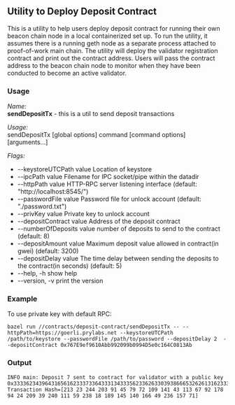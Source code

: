 ## Utility to Deploy Deposit Contract

This is a utility to help users deploy deposit contract for running their own beacon chain node in a local containerized set up. To run the utility, it assumes there is a running geth node as a separate process attached to proof-of-work main chain. The utility will deploy the validator registration contract and print out the contract address. Users will pass the contract address to the beacon chain node to monitor when they have been conducted to become an active validator.

### Usage

*Name:*  
   **sendDepositTx** - this is a util to send deposit transactions

*Usage:*  
   sendDepositTx [global options] command [command options] [arguments...]

*Flags:*  
- --keystoreUTCPath value   Location of keystore
- --ipcPath value           Filename for IPC socket/pipe within the datadir
- --httpPath value          HTTP-RPC server listening interface (default: "http://localhost:8545/")
- --passwordFile value      Password file for unlock account (default: "./password.txt")
- --privKey value           Private key to unlock account
- --depositContract value   Address of the deposit contract
- --numberOfDeposits value  number of deposits to send to the contract (default: 8)
- --depositAmount value     Maximum deposit value allowed in contract(in gwei) (default: 3200)
- --depositDelay value      The time delay between sending the deposits to the contract(in seconds) (default: 5)
- --help, -h                show help
- --version, -v             print the version


### Example

To use private key with default RPC:

```
bazel run //contracts/deposit-contract/sendDepositTx -- --httpPath=https://goerli.prylabs.net --keystoreUTCPath /path/to/keystore --passwordFile /path/to/password --depositDelay 2  --depositContract 0x767E9ef9610Abb992099b0994D5e0c164C0813Ab

```


### Output

```
INFO main: Deposit 7 sent to contract for validator with a public key 0x333362343964316561623337336433313433356233626330393866653262613162333631333965326235613033303933643966396238356231363566653635646166383738396164356637343035313665353563666633346665343339653038656239306236313863303962326364653036646539333435643635366437333032643961623964336163323965636336663739613137656533663333323538656436383638623161393862363738383932636334306565336634333865373031 
Transaction Hash=[213 23 244 203 91 45 79 72 109 141 43 113 67 92 178 94 24 209 39 240 111 59 238 18 189 145 140 166 49 236 157 71]
```
